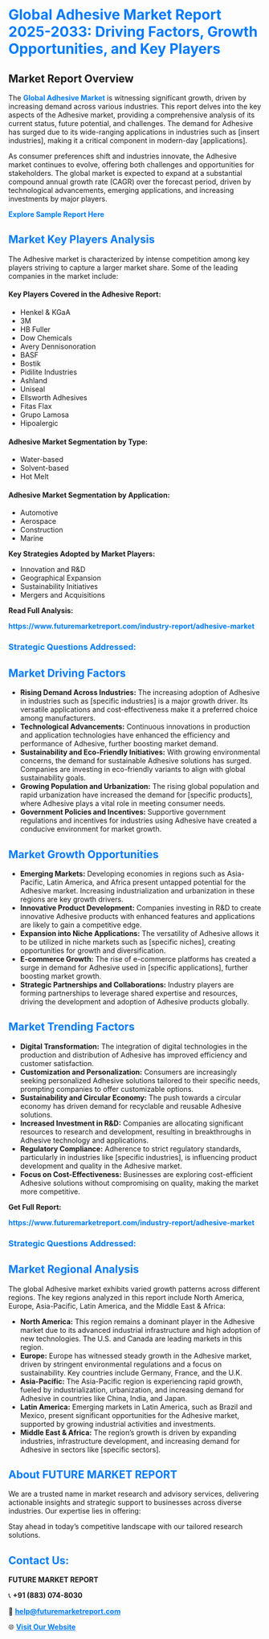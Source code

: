 <h1 style="color: #007BFF;">Global Adhesive Market Report 2025-2033: Driving Factors, Growth Opportunities, and Key Players</h1>

<section id="overview">
<h2>Market Report Overview</h2>
<p>The <a href="https://www.futuremarketreport.com/industry-report/adhesive-market" style="color: #007BFF; text-decoration: none;"><strong>Global Adhesive Market</strong></a> is witnessing significant growth, driven by increasing demand across various industries. This report delves into the key aspects of the Adhesive market, providing a comprehensive analysis of its current status, future potential, and challenges. The demand for Adhesive has surged due to its wide-ranging applications in industries such as [insert industries], making it a critical component in modern-day [applications].</p>
<p>As consumer preferences shift and industries innovate, the Adhesive market continues to evolve, offering both challenges and opportunities for stakeholders. The global market is expected to expand at a substantial compound annual growth rate (CAGR) over the forecast period, driven by technological advancements, emerging applications, and increasing investments by major players.</p>
</section>

<section id="overview">
<p><a href="https://www.futuremarketreport.com/request-sample/reportId=105861" style="color: #007BFF; text-decoration: none;"><strong>Explore Sample Report Here</strong></a></p>
</section>

<section id="key-players">
<h2 style="color: #007BFF;">Market Key Players Analysis</h2>
<p>The Adhesive market is characterized by intense competition among key players striving to capture a larger market share. Some of the leading companies in the market include:</p>
<h4>Key Players Covered in the Adhesive Report:</h4>
<ul><li>Henkel &amp; KGaA</li><li>3M</li><li>HB Fuller</li><li>Dow Chemicals</li><li>Avery Dennisonoration</li><li>BASF</li><li>Bostik</li><li>Pidilite Industries</li><li>Ashland</li><li>Uniseal</li><li>Ellsworth Adhesives</li><li>Fitas Flax</li><li>Grupo Lamosa</li><li>Hipoalergic</li></ul>
<h4>Adhesive Market Segmentation by Type:</h4>
<ul><li>Water-based</li><li>Solvent-based</li><li>Hot Melt</li></ul>

<h4>Adhesive Market Segmentation by Application:</h4>
<ul><li>Automotive</li><li>Aerospace</li><li>Construction</li><li>Marine</li></ul>
<p><strong>Key Strategies Adopted by Market Players:</strong></p>
<ul>
<li>Innovation and R&D</li>
<li>Geographical Expansion</li>
<li>Sustainability Initiatives</li>
<li>Mergers and Acquisitions</li>
</ul>
</section>

<section>
<p><strong>Read Full Analysis: </strong></p><a href="https://www.futuremarketreport.com/industry-report/adhesive-market" style="color: #007BFF; text-decoration: none;"><strong>https://www.futuremarketreport.com/industry-report/adhesive-market</strong></a>
<h3 style="color: #007BFF;">Strategic Questions Addressed:</h3>
</section>

<section id="driving-factors">
<h2 style="color: #007BFF;">Market Driving Factors</h2>
<ul>
<li><strong>Rising Demand Across Industries:</strong> The increasing adoption of Adhesive in industries such as [specific industries] is a major growth driver. Its versatile applications and cost-effectiveness make it a preferred choice among manufacturers.</li>
<li><strong>Technological Advancements:</strong> Continuous innovations in production and application technologies have enhanced the efficiency and performance of Adhesive, further boosting market demand.</li>
<li><strong>Sustainability and Eco-Friendly Initiatives:</strong> With growing environmental concerns, the demand for sustainable Adhesive solutions has surged. Companies are investing in eco-friendly variants to align with global sustainability goals.</li>
<li><strong>Growing Population and Urbanization:</strong> The rising global population and rapid urbanization have increased the demand for [specific products], where Adhesive plays a vital role in meeting consumer needs.</li>
<li><strong>Government Policies and Incentives:</strong> Supportive government regulations and incentives for industries using Adhesive have created a conducive environment for market growth.</li>
</ul>
</section>

<section id="growth-opportunities">
<h2 style="color: #007BFF;">Market Growth Opportunities</h2>
<ul>
<li><strong>Emerging Markets:</strong> Developing economies in regions such as Asia-Pacific, Latin America, and Africa present untapped potential for the Adhesive market. Increasing industrialization and urbanization in these regions are key growth drivers.</li>
<li><strong>Innovative Product Development:</strong> Companies investing in R&D to create innovative Adhesive products with enhanced features and applications are likely to gain a competitive edge.</li>
<li><strong>Expansion into Niche Applications:</strong> The versatility of Adhesive allows it to be utilized in niche markets such as [specific niches], creating opportunities for growth and diversification.</li>
<li><strong>E-commerce Growth:</strong> The rise of e-commerce platforms has created a surge in demand for Adhesive used in [specific applications], further boosting market growth.</li>
<li><strong>Strategic Partnerships and Collaborations:</strong> Industry players are forming partnerships to leverage shared expertise and resources, driving the development and adoption of Adhesive products globally.</li>
</ul>
</section>

<section id="trending-factors">
<h2 style="color: #007BFF;">Market Trending Factors</h2>
<ul>
<li><strong>Digital Transformation:</strong> The integration of digital technologies in the production and distribution of Adhesive has improved efficiency and customer satisfaction.</li>
<li><strong>Customization and Personalization:</strong> Consumers are increasingly seeking personalized Adhesive solutions tailored to their specific needs, prompting companies to offer customizable options.</li>
<li><strong>Sustainability and Circular Economy:</strong> The push towards a circular economy has driven demand for recyclable and reusable Adhesive solutions.</li>
<li><strong>Increased Investment in R&D:</strong> Companies are allocating significant resources to research and development, resulting in breakthroughs in Adhesive technology and applications.</li>
<li><strong>Regulatory Compliance:</strong> Adherence to strict regulatory standards, particularly in industries like [specific industries], is influencing product development and quality in the Adhesive market.</li>
<li><strong>Focus on Cost-Effectiveness:</strong> Businesses are exploring cost-efficient Adhesive solutions without compromising on quality, making the market more competitive.</li>
</ul>
</section>

<section>
<p><strong>Get Full Report: </strong></p><a href="https://www.futuremarketreport.com/industry-report/adhesive-market" style="color: #007BFF; text-decoration: none;"><strong>https://www.futuremarketreport.com/industry-report/adhesive-market</strong></a>
<h3 style="color: #007BFF;">Strategic Questions Addressed:</h3>
</section>


<section id="regional-analysis">
<h2 style="color: #007BFF;">Market Regional Analysis</h2>
<p>The global Adhesive market exhibits varied growth patterns across different regions. The key regions analyzed in this report include North America, Europe, Asia-Pacific, Latin America, and the Middle East & Africa:</p>
<ul>
<li><strong>North America:</strong> This region remains a dominant player in the Adhesive market due to its advanced industrial infrastructure and high adoption of new technologies. The U.S. and Canada are leading markets in this region.</li>
<li><strong>Europe:</strong> Europe has witnessed steady growth in the Adhesive market, driven by stringent environmental regulations and a focus on sustainability. Key countries include Germany, France, and the U.K.</li>
<li><strong>Asia-Pacific:</strong> The Asia-Pacific region is experiencing rapid growth, fueled by industrialization, urbanization, and increasing demand for Adhesive in countries like China, India, and Japan.</li>
<li><strong>Latin America:</strong> Emerging markets in Latin America, such as Brazil and Mexico, present significant opportunities for the Adhesive market, supported by growing industrial activities and investments.</li>
<li><strong>Middle East & Africa:</strong> The region’s growth is driven by expanding industries, infrastructure development, and increasing demand for Adhesive in sectors like [specific sectors].</li>
</ul>
</section>

<footer>
<h2 style="color: #007BFF;">About FUTURE MARKET REPORT</h2>
<p>We are a trusted name in market research and advisory services, delivering actionable insights and strategic support to businesses across diverse industries. Our expertise lies in offering:</p>

<p>Stay ahead in today’s competitive landscape with our tailored research solutions.</p>

<h2 style="color: #007BFF;">Contact Us:</h2>
<p><strong>FUTURE MARKET REPORT</strong></p>
<p>📞 <strong>+91 (883) 074-8030</strong></p>
<p>📧 <strong><a href="mailto:help@futuremarketreport.com" style="color: #007BFF;">help@futuremarketreport.com</a></strong></p>
<p>🌐 <strong><a href="https://www.futuremarketreport.com/" style="color: #007BFF;">Visit Our Website</a></strong></p>
</footer>